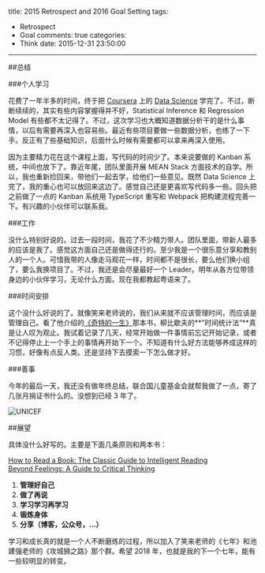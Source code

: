 title: 2015 Retrospect and 2016 Goal Setting
tags:
  - Retrospect
  - Goal
comments: true
categories:
  - Think
date: 2015-12-31 23:50:00
---

[Coursera]: https://www.coursera.org/
[Data Science]: https://www.coursera.org/specialization/jhudatascience/1

##总结

###个人学习

花费了一年半多的时间，终于把 [Coursera][] 上的 [Data Science][] 学完了。不过，断断续续的，其实有些内容掌握得并不好，Statistical Inference 和 Regression Model 有些都不太记得了。不过，这次学习也大概知道数据分析干的是什么事情，以后有需要再深入也容易些。最近有些项目要做一些数据分析，也练了一下手。反正有了些基础知识，后面什么时候有需要都可以拿来再深入使用。

因为主要精力花在这个课程上面，写代码的时间少了。本来说要做的 Kanban 系统，中间也放下了。靠近年尾，团队里面开展 MEAN Stack 方面技术的自学。所以，我也重新捡回来，带他们一起去学，给他们一些意见。既然 Data Science 上完了，我的重心也可以放回来这边了。感觉自己还是更喜欢写代码多一些。回头把之前做了一点的 Kanban 系统用 TypeScript 重写和 Webpack 把构建流程完善一下。有兴趣的小伙伴可以联系我。


###工作

没什么特别好说的。过去一段时间，我花了不少精力带人。团队里面，带新人最多的应该是我了。感觉这方面自己还是做得还行的。至少我是一个很乐意分享和教别人的一个人。可惜我带的人像走马观花一样，时间都不是很长，要么他们换小组了，要么我换项目了。不过，我还是会尽量最好一个 Leader。明年从各方位带领身边的小伙伴学习，无论什么方面。现在我都教起粤语来了。


###时间安排

[《奇特的一生》]: http://www.amazon.cn/%E5%A5%87%E7%89%B9%E7%9A%84%E4%B8%80%E7%94%9F-%E6%9F%B3%E6%AF%94%E6%AD%87%E5%A4%AB%E5%9D%9A%E6%8C%8156%E5%B9%B4%E7%9A%84-%E6%A0%BC%E6%8B%89%E5%AE%81/dp/B00FYHDY1G

这个没什么好说的了。就像笑来老师说的，我们从来就不应该管理时间，而应该是管理自己。看了他介绍的[《奇特的一生》][]那本书，柳比歇夫的**”时间统计法“**真是让人叹为观止。我试着记录了几天，经常开始做一件事情前忘记开始记录，或者不记得停止上一个手上的事情再开始下一个。不知道有什么好方法能够养成这样的习惯，好像有点反人类。还是坚持下去摸索一下怎么做才好。


###善事

今年的最后一天，我还没有做年终总结，联合国儿童基金会就帮我做了一点，寄了几张月捐证书什么的。没想到已经 3 年了。


<img alt="UNICEF" src="http://thinkingincrowd.u.qiniudn.com/unicef_certificate.jpg?imageView/2/w/400"/>

##展望

具体没什么好写的。主要是下面几条原则和两本书：

[How to Read a Book: The Classic Guide to Intelligent Reading]: http://www.amazon.com/How-Read-Book-Intelligent-Touchstone/dp/0671212095  
[Beyond Feelings: A Guide to Critical Thinking]: http://www.amazon.com/Beyond-Feelings-Guide-Critical-Thinking-ebook/dp/B005K24AY0

[How to Read a Book: The Classic Guide to Intelligent Reading][]  
[Beyond Feelings: A Guide to Critical Thinking][]  

1. **管理好自己**
2. **做了再说**  
3. **学习学习再学习**
4. **锻炼身体**
5. **分享（博客，公众号，...）**

学习和成长真的就是一个人不断磨练的过程，所以加入了笑来老师的《七年》和池建强老师的《攻城狮之路》那个群。希望 2018 年，也就是我的下一个七年，能有一些较明显的转变。

